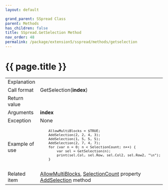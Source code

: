 ```yaml
---
layout: default

grand_parent: SSpread Class
parent: Methods
has_children: false
title: SSpread.GetSelection Method
nav_order: 48
permalink: /package/extension5/sspread/methods/getselection
---
```

# {{ page.title }}

<table>
  <tr>
    <td>Explanation</td>
    <td colspan="2"></td>
  </tr>
  <tr>
    <td>Call format</td>
    <td colspan="2">GetSelection(<b>index</b>)</td>
  </tr>
  <tr>
    <td>Return value</td>
    <td colspan="2"></td>
  </tr>  
  <tr>
    <td>Arguments</td>
    <td><b>index</b></td>
    <td></td>
  </tr>
  <tr>
    <td>Exception</td>
    <td colspan="2">None</td>
  </tr>
  <tr>
    <td>Example of use</td>
    <td colspan="2"><code><pre>
    AllowMultiBlocks = $TRUE;
    AddSelection(2, 2, 4, 3);
    AddSelection(1, 5, 5, 5);
    AddSelection(2, 7, 4, 7);
    for (var n = 0; n < SelectionCount; n++) {
        var sel = GetSelection(n);
        print(sel.Col, sel.Row, sel.Col2, sel.Row2, "\n");
    }
    </pre></code></td>
  </tr>
  <tr>
    <td>Related item</td>
    <td colspan="2"><a href="/package/extension5/sspread/properties/allowmultiblocks">AllowMultiBlocks</a>, <a href="/package/extension5/sspread/properties/selectioncount">SelectionCount</a> property<br><a href="/package/extension5/sspread/methods/addselection">AddSelection</a> method</td>
  </tr>
</table>
